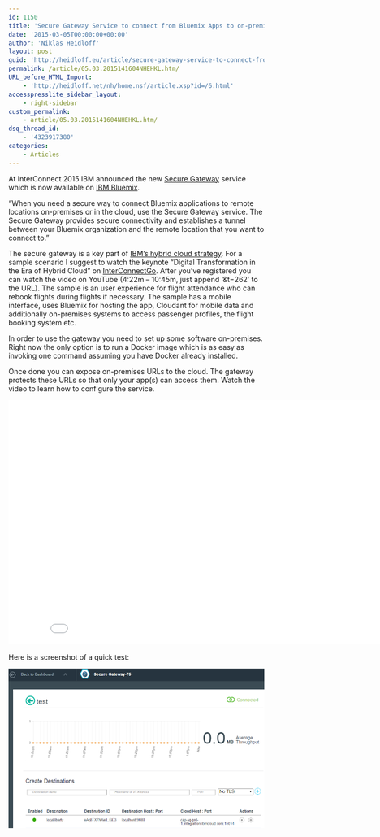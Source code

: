```yaml
---
id: 1150
title: 'Secure Gateway Service to connect from Bluemix Apps to on-premises Systems'
date: '2015-03-05T00:00:00+00:00'
author: 'Niklas Heidloff'
layout: post
guid: 'http://heidloff.eu/article/secure-gateway-service-to-connect-from-bluemix-apps-to-on-premises-systems/'
permalink: /article/05.03.2015141604NHEHKL.htm/
URL_before_HTML_Import:
    - 'http://heidloff.net/nh/home.nsf/article.xsp?id=/6.html'
accesspresslite_sidebar_layout:
    - right-sidebar
custom_permalink:
    - article/05.03.2015141604NHEHKL.htm/
dsq_thread_id:
    - '4323917380'
categories:
    - Articles
---
```


 At InterConnect 2015 IBM announced the new [Secure Gateway](https://www.ng.bluemix.net/docs/#services/SecureGateway/index.html#gettingstartedsecuregateway) service which is now available on [IBM Bluemix](http://bluemix.net/).

“When you need a secure way to connect Bluemix applications to remote locations on-premises or in the cloud, use the Secure Gateway service. The Secure Gateway provides secure connectivity and establishes a tunnel between your Bluemix organization and the remote location that you want to connect to.”

The secure gateway is a key part of [IBM’s hybrid cloud strategy](https://console.ng.bluemix.net/solutions/hybrid-cloud). For a sample scenario I suggest to watch the keynote “Digital Transformation in the Era of Hybrid Cloud” on [InterConnectGo](http://interconnectgo.com/go-tv/). After you’ve registered you can watch the video on YouTube (4:22m – 10:45m, just append ‘&amp;t=262’ to the URL). The sample is an user experience for flight attendance who can rebook flights during flights if necessary. The sample has a mobile interface, uses Bluemix for hosting the app, Cloudant for mobile data and additionally on-premises systems to access passenger profiles, the flight booking system etc.

In order to use the gateway you need to set up some software on-premises. Right now the only option is to run a Docker image which is as easy as invoking one command assuming you have Docker already installed.

Once done you can expose on-premises URLs to the cloud. The gateway protects these URLs so that only your app(s) can access them. Watch the video to learn how to configure the service.

<iframe allowfullscreen="" frameborder="0" height="480" src="//www.youtube.com/embed/VVjSx1iuvk4" width="853"></iframe>

Here is a screenshot of a quick test:

![image](/assets/img/2015/03/securegateway.png)